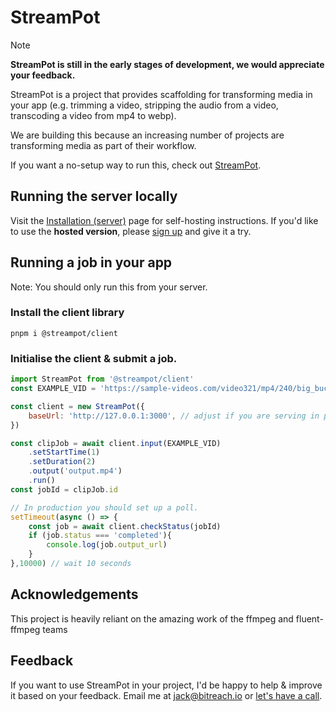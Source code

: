 # StreamPot

> [!NOTE]
> **StreamPot is still in the early stages of development, we would appreciate your feedback.**

StreamPot is a project that provides scaffolding for transforming media in your app (e.g. trimming a video, stripping the audio from a video, transcoding a video from mp4 to webp).

We are building this because an increasing number of projects are transforming media as part of their workflow. 

If you want a no-setup way to run this, check out [StreamPot](https://www.streampot.io/).

## Running the server locally

Visit the [Installation (server)](https://www.streampot.io/installation.html#setting-up-the-server-without-docker) page for self-hosting instructions.
If you'd like to use the **hosted version**, please [sign up](https://app.streampot.io/register) and give it a try.

## Running a job in your app
Note: You should only run this from your server.

### Install the client library

```
pnpm i @streampot/client
```

### Initialise the client & submit a job.
```js
import StreamPot from '@streampot/client'
const EXAMPLE_VID = 'https://sample-videos.com/video321/mp4/240/big_buck_bunny_240p_1mb.mp4'

const client = new StreamPot({
    baseUrl: 'http://127.0.0.1:3000', // adjust if you are serving in production
})

const clipJob = await client.input(EXAMPLE_VID)
    .setStartTime(1)
    .setDuration(2)
    .output('output.mp4')
    .run()
const jobId = clipJob.id

// In production you should set up a poll.
setTimeout(async () => {
    const job = await client.checkStatus(jobId)
    if (job.status === 'completed'){
        console.log(job.output_url)
    } 
},10000) // wait 10 seconds
```

## Acknowledgements

This project is heavily reliant on the amazing work of the ffmpeg and fluent-ffmpeg teams 

## Feedback

If you want to use StreamPot in your project, I'd be happy to help & improve it based on your feedback. Email me at jack@bitreach.io or [let's have a call](https://cal.com/jackbridger/30min). 
